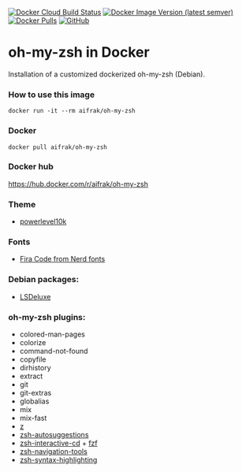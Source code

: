 [![Docker Cloud Build Status](https://img.shields.io/docker/cloud/build/aifrak/oh-my-zsh?label=build)](https://hub.docker.com/r/aifrak/oh-my-zsh/builds)
[![Docker Image Version (latest semver)](https://img.shields.io/docker/v/aifrak/oh-my-zsh?color=orange&sort=semver)](https://hub.docker.com/r/aifrak/oh-my-zsh/tags)
[![Docker Pulls](https://img.shields.io/docker/pulls/aifrak/oh-my-zsh?color=yellow&label=pulls)](https://hub.docker.com/r/aifrak/oh-my-zsh/)
[![GitHub](https://img.shields.io/github/license/aifrak/oh-my-zsh-docker?color=blue)](https://github.com/aifrak/oh-my-zsh-docker/blob/master/LICENSE)

# oh-my-zsh in Docker
Installation of a customized dockerized oh-my-zsh (Debian).

### How to use this image
```
docker run -it --rm aifrak/oh-my-zsh
```

### Docker
```
docker pull aifrak/oh-my-zsh
```

### Docker hub
https://hub.docker.com/r/aifrak/oh-my-zsh

### Theme
- [powerlevel10k](https://github.com/romkatv/powerlevel10k)

### Fonts
- [Fira Code from Nerd fonts](https://github.com/ryanoasis/nerd-fonts/tree/master/patched-fonts/FiraCode)

### Debian packages:
- [LSDeluxe](https://github.com/Peltoche/lsd)

### oh-my-zsh plugins:
- colored-man-pages
- colorize
- command-not-found
- copyfile
- dirhistory
- extract
- git
- git-extras
- globalias
- mix
- mix-fast
- [z](https://github.com/agkozak/zsh-z)
- [zsh-autosuggestions](https://github.com/zsh-users/zsh-autosuggestions)
- [zsh-interactive-cd](https://github.com/changyuheng/zsh-interactive-cd) + [fzf](https://github.com/junegunn/fzf)
- [zsh-navigation-tools](https://github.com/psprint/zsh-navigation-tools)
- [zsh-syntax-highlighting](https://github.com/zsh-users/zsh-syntax-highlighting)
